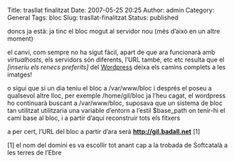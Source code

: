 Title: trasllat finalitzat
Date: 2007-05-25 20:25
Author: admin
Category: General
Tags: bloc
Slug: trasllat-finalitzat
Status: published

doncs ja està: ja tinc el bloc mogut al servidor nou (més d’això en un altre moment)

el canvi, com sempre no ha sigut fàcil, apart de que ara funcionarà amb *virtualhosts*, els servidors són diferents, l’URL també, etc etc resulta que el *\[inseriu els renecs preferits\]* del <a href="http://www.wordpress.org" target="_blank" rel="noopener">Wordpress</a> deixa els camins complets a les imatges!

o sigui que si un dia teniu el bloc a /var/www/bloc i després el poseu a qualsevol altre lloc, per exemple /home/gil/bloc ja l’heu cagat, el wordpress ho continuarà buscant a /var/www/bloc, suposava que un sistema de bloc tan utilitzat utilitzaria una variable d’entorn a l’estil \$base_path on tenir-hi el camí base al bloc, i a partir d’aquí reconstruir tots els fitxers

a per cert, l’URL del bloc a partir d’ara serà **http://gil.badall.net** \[1\]

\[1\] el nom del domini es va escollir tot anant cap a la trobada de Softcatalà a les terres de l’Ebre
